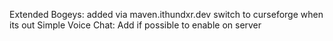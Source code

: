 Extended Bogeys: added via maven.ithundxr.dev switch to curseforge when its out
Simple Voice Chat: Add if possible to enable on server
